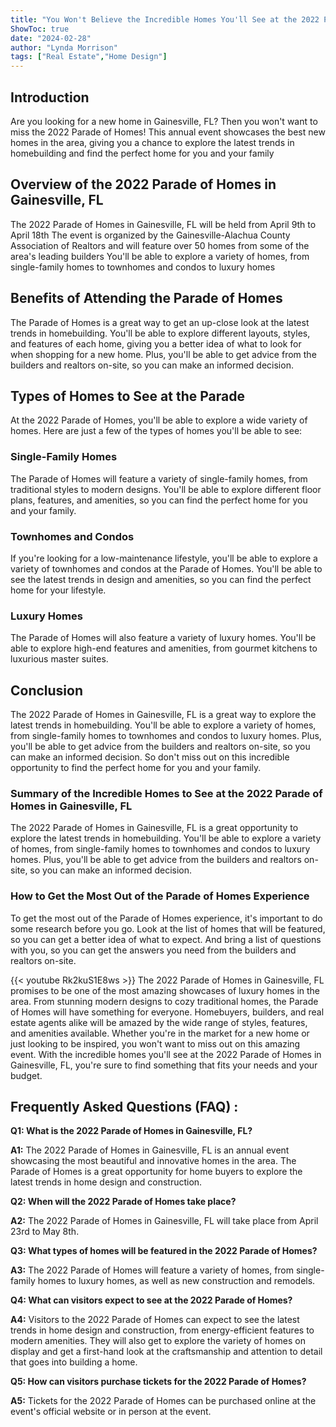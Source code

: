 ```yaml
---
title: "You Won't Believe the Incredible Homes You'll See at the 2022 Parade of Homes in Gainesville, FL!"
ShowToc: true 
date: "2024-02-28"
author: "Lynda Morrison" 
tags: ["Real Estate","Home Design"]
---
```

## Introduction
Are you looking for a new home in Gainesville, FL? Then you won't want to miss the 2022 Parade of Homes! This annual event showcases the best new homes in the area, giving you a chance to explore the latest trends in homebuilding and find the perfect home for you and your family 

## Overview of the 2022 Parade of Homes in Gainesville, FL
The 2022 Parade of Homes in Gainesville, FL will be held from April 9th to April 18th The event is organized by the Gainesville-Alachua County Association of Realtors and will feature over 50 homes from some of the area's leading builders You'll be able to explore a variety of homes, from single-family homes to townhomes and condos to luxury homes 

## Benefits of Attending the Parade of Homes
The Parade of Homes is a great way to get an up-close look at the latest trends in homebuilding. You'll be able to explore different layouts, styles, and features of each home, giving you a better idea of what to look for when shopping for a new home. Plus, you'll be able to get advice from the builders and realtors on-site, so you can make an informed decision. 

## Types of Homes to See at the Parade
At the 2022 Parade of Homes, you'll be able to explore a wide variety of homes. Here are just a few of the types of homes you'll be able to see: 

### Single-Family Homes
The Parade of Homes will feature a variety of single-family homes, from traditional styles to modern designs. You'll be able to explore different floor plans, features, and amenities, so you can find the perfect home for you and your family. 

### Townhomes and Condos
If you're looking for a low-maintenance lifestyle, you'll be able to explore a variety of townhomes and condos at the Parade of Homes. You'll be able to see the latest trends in design and amenities, so you can find the perfect home for your lifestyle. 

### Luxury Homes
The Parade of Homes will also feature a variety of luxury homes. You'll be able to explore high-end features and amenities, from gourmet kitchens to luxurious master suites. 

## Conclusion
The 2022 Parade of Homes in Gainesville, FL is a great way to explore the latest trends in homebuilding. You'll be able to explore a variety of homes, from single-family homes to townhomes and condos to luxury homes. Plus, you'll be able to get advice from the builders and realtors on-site, so you can make an informed decision. So don't miss out on this incredible opportunity to find the perfect home for you and your family. 

### Summary of the Incredible Homes to See at the 2022 Parade of Homes in Gainesville, FL
The 2022 Parade of Homes in Gainesville, FL is a great opportunity to explore the latest trends in homebuilding. You'll be able to explore a variety of homes, from single-family homes to townhomes and condos to luxury homes. Plus, you'll be able to get advice from the builders and realtors on-site, so you can make an informed decision. 

### How to Get the Most Out of the Parade of Homes Experience
To get the most out of the Parade of Homes experience, it's important to do some research before you go. Look at the list of homes that will be featured, so you can get a better idea of what to expect. And bring a list of questions with you, so you can get the answers you need from the builders and realtors on-site.

{{< youtube Rk2kuS1E8ws >}} 
The 2022 Parade of Homes in Gainesville, FL promises to be one of the most amazing showcases of luxury homes in the area. From stunning modern designs to cozy traditional homes, the Parade of Homes will have something for everyone. Homebuyers, builders, and real estate agents alike will be amazed by the wide range of styles, features, and amenities available. Whether you're in the market for a new home or just looking to be inspired, you won't want to miss out on this amazing event. With the incredible homes you'll see at the 2022 Parade of Homes in Gainesville, FL, you're sure to find something that fits your needs and your budget.

## Frequently Asked Questions (FAQ) :
**Q1: What is the 2022 Parade of Homes in Gainesville, FL?**

**A1:** The 2022 Parade of Homes in Gainesville, FL is an annual event showcasing the most beautiful and innovative homes in the area. The Parade of Homes is a great opportunity for home buyers to explore the latest trends in home design and construction.

**Q2: When will the 2022 Parade of Homes take place?**

**A2:** The 2022 Parade of Homes in Gainesville, FL will take place from April 23rd to May 8th.

**Q3: What types of homes will be featured in the 2022 Parade of Homes?**

**A3:** The 2022 Parade of Homes will feature a variety of homes, from single-family homes to luxury homes, as well as new construction and remodels.

**Q4: What can visitors expect to see at the 2022 Parade of Homes?**

**A4:** Visitors to the 2022 Parade of Homes can expect to see the latest trends in home design and construction, from energy-efficient features to modern amenities. They will also get to explore the variety of homes on display and get a first-hand look at the craftsmanship and attention to detail that goes into building a home.

**Q5: How can visitors purchase tickets for the 2022 Parade of Homes?**

**A5:** Tickets for the 2022 Parade of Homes can be purchased online at the event's official website or in person at the event.



